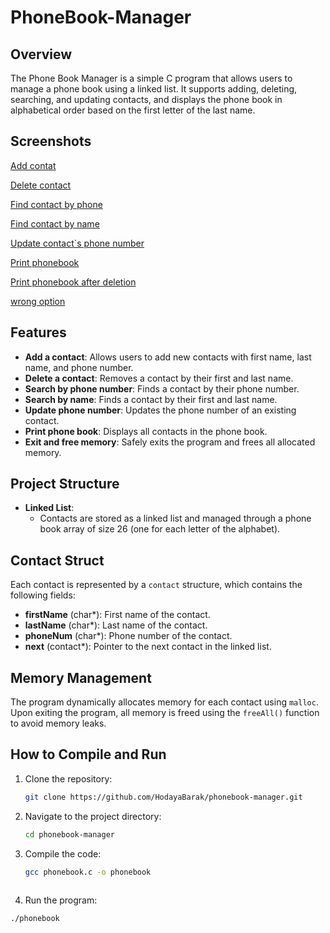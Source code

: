 # PhoneBook-Manager

## Overview

The Phone Book Manager is a simple C program that allows users to manage a phone book using a linked list. 
It supports adding, deleting, searching, and updating contacts, and displays the phone book in alphabetical order based on the first letter of the last name.

## Screenshots
[Add contat](screenshots/1.png)

[Delete contact](screenshots/2.png)

[Find contact by phone](screenshots/3.png)

[Find contact by name](screenshots/4.png)

[Update contact`s phone number](screenshots/5.png)

[Print phonebook](screenshots/6.png)

[Print phonebook after deletion](screenshots/6_after_deleting.png)

[wrong option](screenshots/wrong_option.png)



## Features

- **Add a contact**: Allows users to add new contacts with first name, last name, and phone number.
- **Delete a contact**: Removes a contact by their first and last name.
- **Search by phone number**: Finds a contact by their phone number.
- **Search by name**: Finds a contact by their first and last name.
- **Update phone number**: Updates the phone number of an existing contact.
- **Print phone book**: Displays all contacts in the phone book.
- **Exit and free memory**: Safely exits the program and frees all allocated memory.

## Project Structure

- **Linked List**: 
  - Contacts are stored as a linked list and managed through a phone book array of size 26 (one for each letter of the alphabet).


## Contact Struct

Each contact is represented by a `contact` structure, which contains the following fields:

- **firstName** (char*): First name of the contact.
- **lastName** (char*): Last name of the contact.
- **phoneNum** (char*): Phone number of the contact.
- **next** (contact*): Pointer to the next contact in the linked list.

## Memory Management

The program dynamically allocates memory for each contact using `malloc`. Upon exiting the program, all memory is freed using the `freeAll()` function to avoid memory leaks.

## How to Compile and Run

1. Clone the repository:
   ```bash
   git clone https://github.com/HodayaBarak/phonebook-manager.git

2. Navigate to the project directory:
    ```bash
    cd phonebook-manager

3. Compile the code:
   ```bash
   gcc phonebook.c -o phonebook
    
4. Run the program:
  ```bash
  ./phonebook



   
